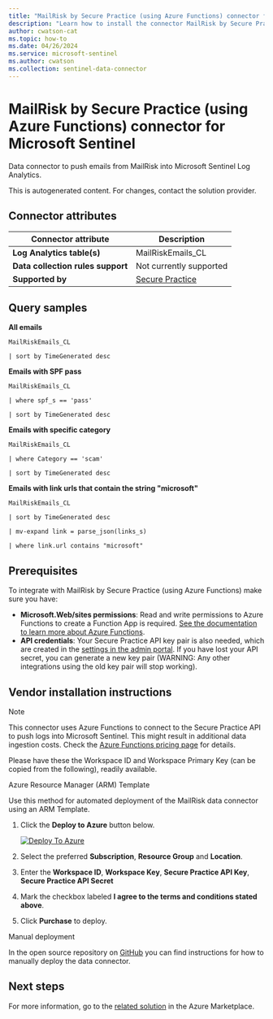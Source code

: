 ```yaml
---
title: "MailRisk by Secure Practice (using Azure Functions) connector for Microsoft Sentinel"
description: "Learn how to install the connector MailRisk by Secure Practice (using Azure Functions) to connect your data source to Microsoft Sentinel."
author: cwatson-cat
ms.topic: how-to
ms.date: 04/26/2024
ms.service: microsoft-sentinel
ms.author: cwatson
ms.collection: sentinel-data-connector
---
```


# MailRisk by Secure Practice (using Azure Functions) connector for Microsoft Sentinel

Data connector to push emails from MailRisk into Microsoft Sentinel Log Analytics.

This is autogenerated content. For changes, contact the solution provider.

## Connector attributes

| Connector attribute | Description |
| --- | --- |
| **Log Analytics table(s)** | MailRiskEmails_CL<br/> |
| **Data collection rules support** | Not currently supported |
| **Supported by** | [Secure Practice](https://securepractice.co/support) |

## Query samples

**All emails**

   ```kusto
MailRiskEmails_CL

   | sort by TimeGenerated desc
   ```

**Emails with SPF pass**

   ```kusto
MailRiskEmails_CL

   | where spf_s == 'pass' 

   | sort by TimeGenerated desc
   ```

**Emails with specific category**

   ```kusto
MailRiskEmails_CL

   | where Category == 'scam' 

   | sort by TimeGenerated desc
   ```

**Emails with link urls that contain the string "microsoft"**

   ```kusto
MailRiskEmails_CL

   | sort by TimeGenerated desc

   | mv-expand link = parse_json(links_s)

   | where link.url contains "microsoft"
   ```



## Prerequisites

To integrate with MailRisk by Secure Practice (using Azure Functions) make sure you have: 

- **Microsoft.Web/sites permissions**: Read and write permissions to Azure Functions to create a Function App is required. [See the documentation to learn more about Azure Functions](/azure/azure-functions/).
- **API credentials**: Your Secure Practice API key pair is also needed, which are created in the [settings in the admin portal](https://manage.securepractice.co/settings/security). If you have lost your API secret, you can generate a new key pair (WARNING: Any other integrations using the old key pair will stop working).


## Vendor installation instructions


> [!NOTE]
   >  This connector uses Azure Functions to connect to the Secure Practice API to push logs into Microsoft Sentinel. This might result in additional data ingestion costs. Check the [Azure Functions pricing page](https://azure.microsoft.com/pricing/details/functions/) for details.


Please have these the Workspace ID and Workspace Primary Key (can be copied from the following), readily available.



Azure Resource Manager (ARM) Template

Use this method for automated deployment of the MailRisk data connector using an ARM Template.

1. Click the **Deploy to Azure** button below. 

	[![Deploy To Azure](https://aka.ms/deploytoazurebutton)](https://aka.ms/sentinel-mailrisk-azuredeploy)
2. Select the preferred **Subscription**, **Resource Group** and **Location**. 
3. Enter the **Workspace ID**, **Workspace Key**, **Secure Practice API Key**, **Secure Practice API Secret** 
4. Mark the checkbox labeled **I agree to the terms and conditions stated above**.
5. Click **Purchase** to deploy.

Manual deployment

In the open source repository on [GitHub](https://github.com/securepractice/mailrisk-sentinel-connector) you can find instructions for how to manually deploy the data connector.



## Next steps

For more information, go to the [related solution](https://azuremarketplace.microsoft.com/en-us/marketplace/apps/securepracticeas1650887373770.microsoft-sentinel-solution-mailrisk?tab=Overview) in the Azure Marketplace.
